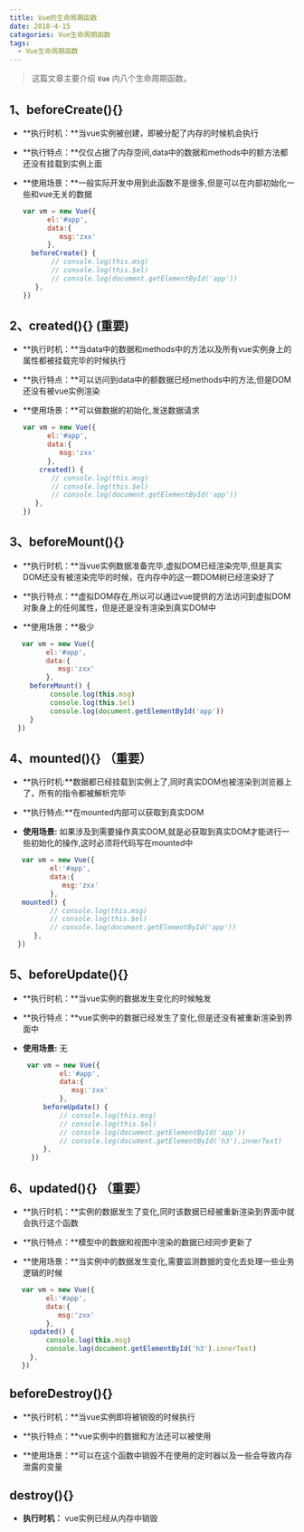 ```yaml
---
title: Vue的生命周期函数
date: 2018-4-15
categories: Vue生命周期函数
tags:
  - Vue生命周期函数
---
```


> 这篇文章主要介绍 **`Vue`** 内八个生命周期函数。

<!-- more -->

## 1、beforeCreate(){}

  - **执行时机：**当vue实例被创建，即被分配了内存的时候机会执行

  - **执行特点：**仅仅占据了内存空间,data中的数据和methods中的额方法都还没有挂载到实例上面

  - **使用场景：**一般实际开发中用到此函数不是很多,但是可以在内部初始化一些和vue无关的数据

    ```javascript
    var vm = new Vue({
          el:'#app',
          data:{
             msg:'zxx'
          },
      beforeCreate() {
           // console.log(this.msg)
           // console.log(this.$el)
           // console.log(document.getElementById('app'))
       },
    })

    ```


## 2、created(){} (重要)

  - **执行时机：**当data中的数据和methods中的方法以及所有vue实例身上的属性都被挂载完毕的时候执行

  - **执行特点：**可以访问到data中的额数据已经methods中的方法,但是DOM还没有被vue实例渲染

  - **使用场景：**可以做数据的初始化,发送数据请求
        
    ```javascript
    var vm = new Vue({
          el:'#app',
          data:{
             msg:'zxx'
          },
        created() {
           // console.log(this.msg)
           // console.log(this.$el)
           // console.log(document.getElementById('app'))
       },
    })
    ```

## 3、beforeMount(){}
 
  -  **执行时机：**当vue实例数据准备完毕,虚拟DOM已经渲染完毕,但是真实DOM还没有被渲染完毕的时候，在内存中的这一颗DOM树已经渲染好了

  -  **执行特点：**虚拟DOM存在,所以可以通过vue提供的方法访问到虚拟DOM对象身上的任何属性，但是还是没有渲染到真实DOM中
   
  -  **使用场景：**极少
  
   ```javascript
      var vm = new Vue({
            el:'#app',
            data:{
               msg:'zxx'
            },
        beforeMount() {
             console.log(this.msg)
             console.log(this.$el)
             console.log(document.getElementById('app'))
        }
     })

   ```

## 4、mounted(){} （重要）

   - **执行时机:**数据都已经挂载到实例上了,同时真实DOM也被渲染到浏览器上了，所有的指令都被解析完毕
   
   - **执行特点:**在mounted内部可以获取到真实DOM
   
   - **使用场景:** 如果涉及到需要操作真实DOM,就是必获取到真实DOM才能进行一些初始化的操作,这时必须将代码写在mounted中  
  
  ```javascript
     var vm = new Vue({
            el:'#app',
            data:{
               msg:'zxx'
            },
     mounted() {
            // console.log(this.msg)
            // console.log(this.$el)
            // console.log(document.getElementById('app'))
        },
    })

 ```

## 5、beforeUpdate(){}

 - **执行时机：**当vue实例的数据发生变化的时候触发
 
 - **执行特点：**vue实例中的数据已经发生了变化,但是还没有被重新渲染到界面中

 - **使用场景:** 无

   ```javascript
    var vm = new Vue({
            el:'#app',
            data:{
               msg:'zxx'
            },
        beforeUpdate() {
            // console.log(this.msg)
            // console.log(this.$el)
            // console.log(document.getElementById('app'))
            // console.log(document.getElementById('h3').innerText)
        },
     })
   ```

## 6、updated(){}  （重要）

  - **执行时机：**实例的数据发生了变化,同时该数据已经被重新渲染到界面中就会执行这个函数
   
  - **执行特点：**模型中的数据和视图中渲染的数据已经同步更新了
  
  - **使用场景：**当实例中的数据发生变化,需要监测数据的变化去处理一些业务逻辑的时候
      
   ```javascript
      var vm = new Vue({
            el:'#app',
            data:{
               msg:'zxx'
            },
        updated() {
            console.log(this.msg)
            console.log(document.getElementById('h3').innerText)
        },
      })
  ```

## beforeDestroy(){}

  - **执行时机：**当vue实例即将被销毁的时候执行

  - **执行特点：**vue实例中的数据和方法还可以被使用

  - **使用场景：**可以在这个函数中销毁不在使用的定时器以及一些会导致内存泄露的变量


## destroy(){} 

  - **执行时机：** vue实例已经从内存中销毁